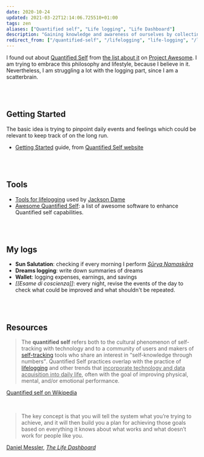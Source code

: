 ```yaml
---
date: 2020-10-24
updated: 2021-03-22T12:14:06.725510+01:00
tags: zen
aliases: ["Quantified self", "Life logging", "Life Dashboard"]
description: "Gaining knowledge and awareness of ourselves by collecting any sort of data which concern us"
redirect_from: ["/quantified-self", "/lifelogging", "life-logging", "/life-dashboard"]
---
```

I found out about [Quantified Self](https://en.wikipedia.org/wiki/Quantified_self "Quantified Self on Wikipedia") from [the list about it](https://project-awesome.org/woop/awesome-quantified-self "Awesome Quantified Self") on [Project Awesome](https://project-awesome.org "Project Awesome"). I am trying to embrace this philosophy and lifestyle, because I believe in it. Nevertheless, I am struggling a lot with the logging part, since I am a scatterbrain.

<br>
<br>

## Getting Started

The basic idea is trying to pinpoint daily events and feelings which could be relevant to keep track of on the long run.

- [Getting Started](https://quantifiedself.com/get-started/) guide, from [Quantified Self website](https://quantifiedself.com)

<br>
<br>

## Tools

- [Tools for lifelogging](https://www.jacksondame.com/blog/lifelogging-how-and-why-i-create-a-quantified-self#tools "A list of all the tools I use currently - Lifelogging: How \(and Why\) I Create a Quantified Self") used by [Jackson Dame](https://www.jacksondame.com "Jackson Dame")
- [Awesome Quantified Self](https://project-awesome.org/woop/awesome-quantified-self): a list of awesome software to enhance Quantified self capabilities.

<br>
<br>

## My logs

- **Sun Salutation**: checking if every morning I perform [<cite>Sūrya Namaskāra</cite>](https://en.wikipedia.org/wiki/Surya_Namaskar "“Surya Namaskar” on Wikipedia")
- **Dreams logging**: write down summaries of dreams
- **Wallet**: logging expenses, earnings, and savings
- *[[Esame di coscienza]]*: every night, revise the events of the day to check what could be improved and what shouldn't be repeated.

<br>
<br>

## Resources

> The **quantified self** refers both to the cultural phenomenon of self-tracking with technology and to a community of users and makers of [self-tracking](https://en.wikipedia.org/wiki/Self-tracking "Self-tracking") tools who share an interest in <q>self-knowledge through numbers</q>. Quantified Self practices overlap with the practice of [lifelogging](https://en.wikipedia.org/wiki/Lifelog "Lifelog") and other trends that <u>incorporate technology and data acquisition into daily life</u>, often with the goal of improving physical, mental, and/or emotional performance.

<p class="cite"><a href="https://en.wikipedia.org/wiki/Quantified_self"  target="_blank" title="Quantified self on Wikipedia">Quantified self on Wikipedia</a></p>

<br>

> The key concept is that you will tell the system what you’re trying to achieve, and it will then build you a plan for achieving those goals based on everything it knows about what works and what doesn’t work for people like you.

<p class="cite"><a href="https://danielmiessler.com"  target="_blank" title="Daniel Messler">Daniel Messler</a>, <cite><a href="https://danielmiessler.com/blog/the-life-dashboard/"  target="_blank" title="The Life Dashboard">The Life Dashboard</a></cite></p>